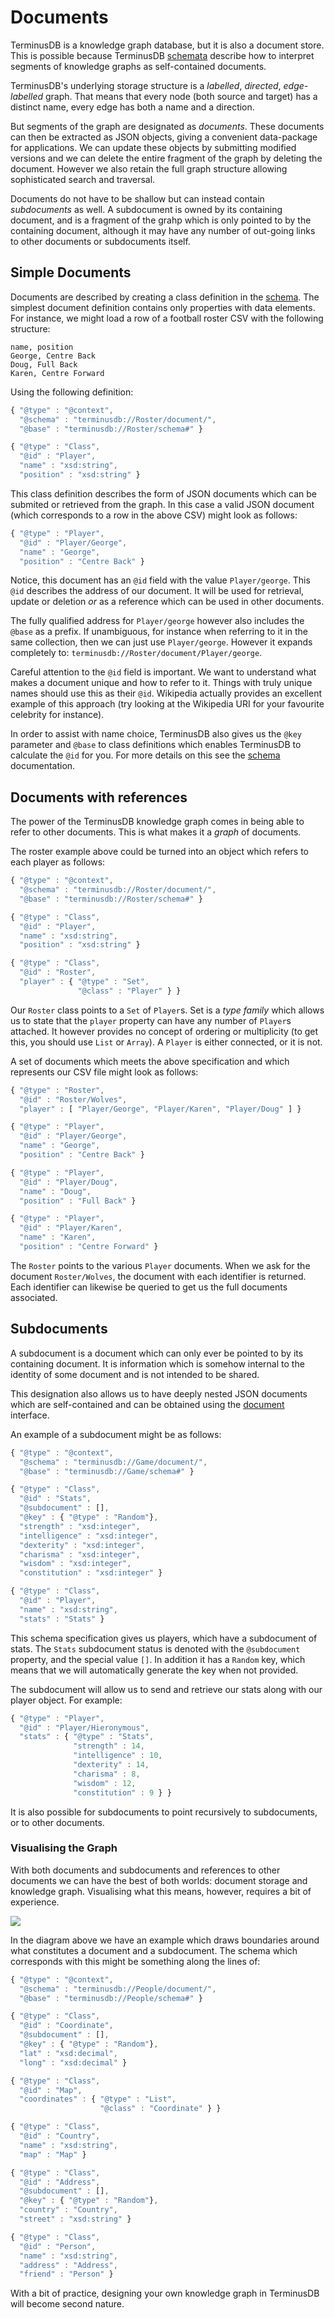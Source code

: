 # Documents

TerminusDB is a knowledge graph database, but it is also a document
store. This is possible because TerminusDB
[schemata](../reference/SCHEME.md) describe how to interpret segments
of knowledge graphs as self-contained documents.

TerminusDB's underlying storage structure is a *labelled*, *directed*,
*edge-labelled* graph. That means that every node (both source and
target) has a distinct name, every edge has both a name and a
direction.

But segments of the graph are designated as *documents*. These
documents can then be extracted as JSON objects, giving a convenient
data-package for applications. We can update these objects by
submitting modified versions and we can delete the entire fragment of
the graph by deleting the document. However we also retain the full
graph structure allowing sophisticated search and traversal.

Documents do not have to be shallow but can instead contain
*subdocuments* as well.  A subdocument is owned by its containing
document, and is a fragment of the grahp which is only pointed to by
the containing document, although it may have any number of out-going
links to other documents or subdocuments itself.

## Simple Documents

Documents are described by creating a class definition in the
[schema](../reference/SCHEME.md). The simplest document definition
contains only properties with data elements. For instance, we might
load a row of a football roster CSV with the following structure:

```csv
name, position
George, Centre Back
Doug, Full Back
Karen, Centre Forward
```
Using the following definition:

```javascript
{ "@type" : "@context",
  "@schema" : "terminusdb://Roster/document/",
  "@base" : "terminusdb://Roster/schema#" }

{ "@type" : "Class",
  "@id" : "Player",
  "name" : "xsd:string",
  "position" : "xsd:string" }
```

This class definition describes the form of JSON documents which can
be submited or retrieved from the graph. In this case a valid JSON
document (which corresponds to a row in the above CSV) might look as
follows:

```javascript
{ "@type" : "Player",
  "@id" : "Player/George",
  "name" : "George",
  "position" : "Centre Back" }
```

Notice, this document has an `@id` field with the value
`Player/george`. This `@id` describes the address of our document. It
will be used for retrieval, update or deletion *or* as a reference
which can be used in other documents.

The fully qualified address for `Player/george` however also includes
the `@base` as a prefix. If unambiguous, for instance when referring
to it in the same collection, then we can just use
`Player/george`. However it expands completely to:
`terminusdb://Roster/document/Player/george`.

Careful attention to the `@id` field is important. We want to
understand what makes a document unique and how to refer to it. Things
with truly unique names should use this as their `@id`. Wikipedia
actually provides an excellent example of this approach (try looking
at the Wikipedia URI for your favourite celebrity for instance).

In order to assist with name choice, TerminusDB also gives us the
`@key` parameter and `@base` to class definitions which enables
TerminusDB to calculate the `@id` for you. For more details on this see the [schema](../reference/SCHEME.md) documentation.

## Documents with references

The power of the TerminusDB knowledge graph comes in being able to
refer to other documents. This is what makes it a *graph* of documents.

The roster example above could be turned into an object which refers
to each player as  follows:

```javascript
{ "@type" : "@context",
  "@schema" : "terminusdb://Roster/document/",
  "@base" : "terminusdb://Roster/schema#" }

{ "@type" : "Class",
  "@id" : "Player",
  "name" : "xsd:string",
  "position" : "xsd:string" }

{ "@type" : "Class",
  "@id" : "Roster",
  "player" : { "@type" : "Set",
               "@class" : "Player" } }
```

Our `Roster` class points to a `Set` of `Player`s. Set is a *type
family* which allows us to state that the `player` property can have
any number of `Player`s attached. It however provides no concept of
ordering or multiplicity (to get this, you should use `List` or
`Array`). A `Player` is either connected, or it is not.

A set of documents which meets the above specification and which represents
our CSV file might look as follows:

```javascript
{ "@type" : "Roster",
  "@id" : "Roster/Wolves",
  "player" : [ "Player/George", "Player/Karen", "Player/Doug" ] }

{ "@type" : "Player",
  "@id" : "Player/George",
  "name" : "George",
  "position" : "Centre Back" }

{ "@type" : "Player",
  "@id" : "Player/Doug",
  "name" : "Doug",
  "position" : "Full Back" }

{ "@type" : "Player",
  "@id" : "Player/Karen",
  "name" : "Karen",
  "position" : "Centre Forward" }
```

The `Roster` points to the various `Player` documents. When we ask for
the document `Roster/Wolves`, the document with each identifier is
returned. Each identifier can likewise be queried to get us the full
documents associated.

## Subdocuments

A subdocument is a document which can only ever be pointed to by its
containing document. It is information which is somehow internal to
the identity of some document and is not intended to be shared.

This designation also allows us to have deeply nested JSON documents
which are self-contained and can be obtained using the
[document](../reference/Document.md) interface.

An example of a subdocument might be as follows:

```javascript
{ "@type" : "@context",
  "@schema" : "terminusdb://Game/document/",
  "@base" : "terminusdb://Game/schema#" }

{ "@type" : "Class",
  "@id" : "Stats",
  "@subdocument" : [],
  "@key" : { "@type" : "Random"},
  "strength" : "xsd:integer",
  "intelligence" : "xsd:integer",
  "dexterity" : "xsd:integer",
  "charisma" : "xsd:integer",
  "wisdom" : "xsd:integer",
  "constitution" : "xsd:integer" }

{ "@type" : "Class",
  "@id" : "Player",
  "name" : "xsd:string",
  "stats" : "Stats" }
```

This schema specification gives us players, which have a subdocument
of stats. The `Stats` subdocument status is denoted with the
`@subdocument` property, and the special value `[]`. In addition it
has a `Random` key, which means that we will automatically generate
the key when not provided.

The subdocument will allow us to send and retrieve our stats along
with our player object. For example:


```javascript
{ "@type" : "Player",
  "@id" : "Player/Hieronymous",
  "stats" : { "@type" : "Stats",
              "strength" : 14,
              "intelligence" : 10,
              "dexterity" : 14,
              "charisma" : 8,
              "wisdom" : 12,
              "constitution" : 9 } }
```

It is also possible for subdocuments to point recursively to
subdocuments, or to other documents.

### Visualising the Graph

With both documents and subdocuments and references to other documents
we can have the best of both worlds: document storage and knowledge
graph. Visualising what this means, however, requires a bit of
experience.

![](Contact-Graph-Diagram.jpg)

In the diagram above we have an example which draws boundaries around
what constitutes a document and a subdocument. The schema which
corresponds with this might be something along the lines of:

```javascript
{ "@type" : "@context",
  "@schema" : "terminusdb://People/document/",
  "@base" : "terminusdb://People/schema#" }

{ "@type" : "Class",
  "@id" : "Coordinate",
  "@subdocument" : [],
  "@key" : { "@type" : "Random"},
  "lat" : "xsd:decimal",
  "long" : "xsd:decimal" }

{ "@type" : "Class",
  "@id" : "Map",
  "coordinates" : { "@type" : "List",
                    "@class" : "Coordinate" } }

{ "@type" : "Class",
  "@id" : "Country",
  "name" : "xsd:string",
  "map" : "Map" }

{ "@type" : "Class",
  "@id" : "Address",
  "@subdocument" : [],
  "@key" : { "@type" : "Random"},
  "country" : "Country",
  "street" : "xsd:string" }

{ "@type" : "Class",
  "@id" : "Person",
  "name" : "xsd:string",
  "address" : "Address",
  "friend" : "Person" }
```

With a bit of practice, designing your own knowledge graph in
TerminusDB will become second nature.
